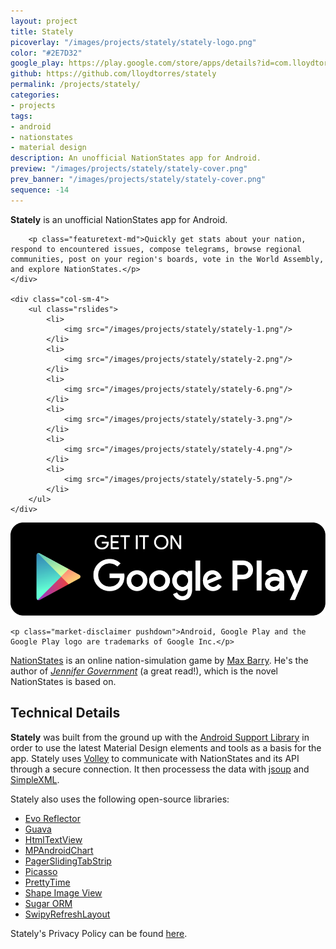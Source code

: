 ```yaml
---
layout: project
title: Stately
picoverlay: "/images/projects/stately/stately-logo.png"
color: "#2E7D32"
google_play: https://play.google.com/store/apps/details?id=com.lloydtorres.stately
github: https://github.com/lloydtorres/stately
permalink: /projects/stately/
categories:
- projects
tags:
- android
- nationstates
- material design
description: An unofficial NationStates app for Android.
preview: "/images/projects/stately/stately-cover.png"
prev_banner: "/images/projects/stately/stately-cover.png"
sequence: -14
---
```


<div class="row">
    <div class="col-sm-8">
        <p class="featuretext-lg"><strong class="green-emph">Stately</strong> is an unofficial NationStates app for Android.</p>

        <p class="featuretext-md">Quickly get stats about your nation, respond to encountered issues, compose telegrams, browse regional communities, post on your region's boards, vote in the World Assembly, and explore NationStates.</p>
    </div>

    <div class="col-sm-4">
        <ul class="rslides">
            <li>
                <img src="/images/projects/stately/stately-1.png"/>
            </li>
            <li>
                <img src="/images/projects/stately/stately-2.png"/>
            </li>
            <li>
                <img src="/images/projects/stately/stately-6.png"/>
            </li>
            <li>
                <img src="/images/projects/stately/stately-3.png"/>
            </li>
            <li>
                <img src="/images/projects/stately/stately-4.png"/>
            </li>
            <li>
                <img src="/images/projects/stately/stately-5.png"/>
            </li>
        </ul>
    </div>
</div>

<div class="col-center paddup">
    <a href="https://play.google.com/store/apps/details?id=com.lloydtorres.stately"><img src="/images/icons/ps_badge.png" class="market-badges-large"/></a>

    <p class="market-disclaimer pushdown">Android, Google Play and the Google Play logo are trademarks of Google Inc.</p>
</div>

<p><a href="http://www.nationstates.net/">NationStates</a> is an online nation-simulation game by <a href="http://maxbarry.com/">Max Barry</a>. He's the author of <em><a href="http://www.amazon.ca/Jennifer-Government-Max-Barry/dp/1400030927">Jennifer Government</a></em> (a great read!), which is the novel NationStates is based on.</p>

<div class="row"><div class="col-md-offset-2 col-md-8"><div class="divider"><div class="inner"></div></div></div></div>

<h2>Technical Details</h2>

<p><strong>Stately</strong> was built from the ground up with the <a href="http://developer.android.com/tools/support-library/index.html">Android Support Library</a> in order to use the latest Material Design elements and tools as a basis for the app. Stately uses <a href="https://github.com/mcxiaoke/android-volley">Volley</a> to communicate with NationStates and its API through a secure connection. It then processess the data with <a href="http://jsoup.org/">jsoup</a> and <a href="http://simple.sourceforge.net/">SimpleXML</a>.</p>

<p>Stately also uses the following open-source libraries:</p>

<ul>
    <li><a href="https://github.com/atteo/evo-inflector">Evo Reflector</a></li>
    <li><a href="https://github.com/google/guava">Guava</a></li>
    <li><a href="https://github.com/SufficientlySecure/html-textview">HtmlTextView</a></li>
    <li><a href="https://github.com/PhilJay/MPAndroidChart">MPAndroidChart</a></li>
    <li><a href="https://github.com/jpardogo/PagerSlidingTabStrip">PagerSlidingTabStrip</a></li>
    <li><a href="https://github.com/square/picasso">Picasso</a></li>
    <li><a href="http://www.ocpsoft.org/prettytime/">PrettyTime</a></li>
    <li><a href="https://github.com/siyamed/android-shape-imageview">Shape Image View</a></li>
    <li><a href="https://github.com/satyan/sugar">Sugar ORM</a></li>
    <li><a href="https://github.com/OrangeGangsters/SwipyRefreshLayout">SwipyRefreshLayout</a></li>
</ul>

Stately's Privacy Policy can be found <a href="https://www.iubenda.com/privacy-policy/7793041">here</a>.

<script>
$(function() {
    $(".rslides").responsiveSlides({timeout: 5000, maxwidth:450});
});
</script>